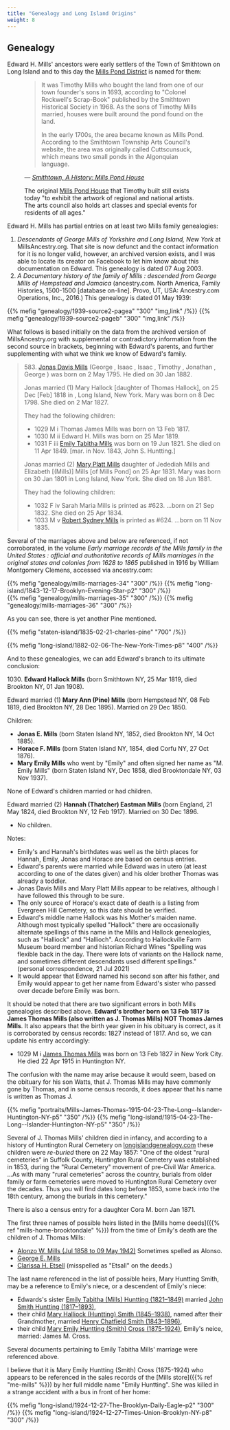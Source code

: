 ```yaml
---
title: "Genealogy and Long Island Origins"
weight: 8
---
```


## Genealogy

Edward H. Mills' ancestors were early settlers of the Town of Smithtown on Long Island and to this day the [Mills Pond District](https://en.wikipedia.org/wiki/Mills_Pond_District_(St._James,_New_York)) is named for them:

 <figure class="quote-only">
 <blockquote>
It was Timothy Mills who bought the land from one of our town founder's sons in 1693, according to "Colonel Rockwell's Scrap-Book" published by the Smithtown Historical Society in 1968. As the sons of Timothy Mills married, houses were built around the pond found on the land.

In the early 1700s, the area became known as Mills Pond. According to the Smithtown Township Arts Council's website, the area was originally called Cuttscunsuck, which means two small ponds in the Algonquian language.
 </blockquote>
 <figcaption>
 <cite>— <a href="https://patch.com/new-york/smithtown/smithtown-a-history-mills-pond-house">Smithtown, A History: Mills Pond House</a>
 </cite>
 </figcaption>
 <footer>

 The original [Mills Pond House](https://www.millspondgallery.org/history-of-mills-pond-house) that Timothy built still exists today "to exhibit the artwork of regional and national artists. The arts council also holds art classes and special events for residents of all ages." 
 </footer>
 </figure>

Edward H. Mills has partial entries on at least two Mills family genealogies:
  1. *Descendants of George Mills of Yorkshire and Long Island, New York* at MillsAncestry.org. That site is now defunct and the contact information for it is no longer valid, however, an archived version exists, and I was able to locate its creator on Facebook to let him know about this documentation on Edward. This genealogy is dated 07 Aug 2003.
  2. *A Documentary history of the family of Mills : descended from George Mills of Hempstead and Jamaica* (ancestry.com. North America, Family Histories, 1500-1500 [database on-line]. Provo, UT, USA: Ancestry.com Operations, Inc., 2016.) This genealogy is dated 01 May 1939:

<div class="gallery">
{{% mefig "genealogy/1939-source2-pagea" "300" "img,link" /%}}
{{% mefig "genealogy/1939-source2-pageb" "300" "img,link" /%}}
</div>

What follows is based initially on the data from the archived version of MillsAncestry.org with supplemental or contradictory information from the second source in brackets, beginning with Edward's parents, and further supplementing with what we think we know of Edward's family.

<blockquote class="quote-only">

<span>583.</span> [Jonas Davis Mills](https://www.findagrave.com/memorial/138421270/jonas-d.-mills) (George , Isaac , Isaac , Timothy , Jonathan , George ) was born on 2 May 1795. He died on 30 Jan 1882.

Jonas married (1) Mary Hallock [daughter of Thomas Hallock], on 25 Dec [Feb] 1818 in , Long Island, New York. Mary was born on 8 Dec 1798. She died on 2 Mar 1827.

They had the following children:

- 1029	M	i	Thomas James Mills was born on 13 Feb 1817.
- 1030	M	ii	Edward H. Mills was born on 25 Mar 1819.
- 1031	F	iii	[Emily Tabitha Mills](https://www.findagrave.com/memorial/23991494/emily-tabitha-huntting) was born on 19 Jun 1821. She died on 11 Apr 1849. [mar. in Nov. 1843, John S. Huntting.]

Jonas married (2) [Mary Platt Mills](https://www.findagrave.com/memorial/138421346/mary-p.-mills) daughter of Jedediah Mills and Elizabeth [(Mills)] Mills [of Mills Pond] on 25 Apr 1831. Mary was born on 30 Jan 1801 in Long Island, New York. She died on 18 Jun 1881.

They had the following children:

- 1032	F	iv	Sarah Maria Mills is printed as #623. ...born on 21 Sep 1832. She died on 25 Apr 1834.
- 1033	M	v	[Robert Sydney Mills](https://www.findagrave.com/memorial/29864008/robert-sydney-mills) is printed as #624. ...born on 11 Nov 1835.
</blockquote>

Several of the marriages above and below are referenced, if not corroborated, in the volume *Early marriage records of the Mills family in the United States : official and authoritative records of Mills marriages in the original states and colonies from 1628 to 1865* published in 1916 by William Montgomery Clemens, accessed via ancestry.com:

<div class="gallery">
{{% mefig "genealogy/mills-marriages-34" "300" /%}}
{{% mefig "long-island/1843-12-17-Brooklyn-Evening-Star-p2" "300" /%}}
</div>
<div class="gallery">
{{% mefig "genealogy/mills-marriages-35" "300" /%}}
{{% mefig "genealogy/mills-marriages-36" "300" /%}}
</div>

As you can see, there is yet another Pine mentioned.

{{% mefig "staten-island/1835-02-21-charles-pine" "700" /%}}

{{% mefig "long-island/1882-02-06-The-New-York-Times-p8" "400" /%}}

And to these genealogies, we can add Edward's branch to its ultimate conclusion:

<span>1030.</span> **Edward Hallock Mills** (born Smithtown NY, 25 Mar 1819, died Brookton NY, 01 Jan 1908).

Edward married (1) **Mary Ann (Pine) Mills** (born Hempstead NY, 08 Feb 1819, died Brookton NY, 28 Dec 1895). Married on 29 Dec 1850. 

Children:
  - **Jonas E. Mills** (born Staten Island NY, 1852, died Brookton NY, 14 Oct 1885).
  - **Horace F. Mills** (born Staten Island NY, 1854, died Corfu NY, 27 Oct 1876).
  - **Mary Emily Mills** who went by "Emily" and often signed her name as "M. Emily Mills" (born Staten Island NY, Dec 1858, died Brooktondale NY, 03 Nov 1937).
  
None of Edward's children married or had children.

Edward married (2) **Hannah (Thatcher) Eastman Mills** (born England, 21 May 1824, died Brookton NY, 12 Feb 1917). Married on 30 Dec 1896. 

  - No children.

Notes:
  - Emily's and Hannah's birthdates was well as the birth places for Hannah, Emily, Jonas and Horace are based on census entries.
  - Edward's parents were married while Edward was in utero (at least according to one of the dates given) and his older brother Thomas was already a toddler.
  - Jonas Davis Mills and Mary Platt Mills appear to be relatives, although I have followed this through to be sure. 
  - The only source of Horace's exact date of death is a listing from Evergreen Hill Cemetery, so this date should be verified.
  - Edward's middle name Hallock was his Mother's maiden name. Although most typically spelled "Hallock" there are occasionally alternate spellings of this name in the Mills and Hallock genealogies, such as "Halliock" and "Hallioch". According to Hallockville Farm Museum board member and historian Richard Wines "Spelling was flexible back in the day. There were lots of variants on the Hallock name, and sometimes different descendants used different spellings." (personal correspondence, 21 Jul 2021)
  - It would appear that Edward named his second son after his father, and Emily would appear to get her name from Edward's sister who passed over decade before Emily was born. 

It should be noted that there are two significant errors in both Mills genealogies described above. **Edward's brother born on 13 Feb 1817 is James Thomas Mills (also written as J. Thomas Mills) NOT Thomas James Mills**. It also appears that the birth year given in his obituary is correct, as it is corroborated by census records: 1827 instead of 1817. And so, we can update his entry accordingly:

  - 1029 M i [James Thomas Mills](https://www.findagrave.com/memorial/74905990/james-thomas-mills) was born on 13 Feb 1827 in New York City. He died 22 Apr 1915 in Huntington NY. 

The confusion with the name may arise because it would seem, based on the obituary for his son Watts, that J. Thomas Mills may have commonly gone by Thomas, and in some census records, it does appear that his name is written as Thomas J.

<div class="gallery">
{{% mefig "portraits/Mills-James-Thomas-1915-04-23-The-Long--Islander-Huntington-NY-p5" "350" /%}}
{{% mefig "long-island/1915-04-23-The-Long--Islander-Huntington-NY-p5" "350" /%}}
</div>

Several of J. Thomas Mills' children died in infancy, and according to a history of Huntington Rural Cemetery on [longislandgenealogy.com](http://longislandgenealogy.com/HuntingtonRural.html) these children were *re-buried* there on 22 May 1857: "One of the oldest "rural cemeteries" in Suffolk County, Huntington Rural Cemetery was established in 1853, during the "Rural Cemetery" movement of pre-Civil War America. ...As with many "rural cemeteries" across the country, burials from older family or farm cemeteries were moved to Huntington Rural Cemetery over the decades. Thus you will find dates long before 1853, some back into the 18th century, among the burials in this cemetery."

There is also a census entry for a daughter Cora M. born Jan 1871. 

The first three names of possible heirs listed in the [Mills home deeds]({{% ref "mills-home-brooktondale" %}}) from the time of Emily's death are the children of J. Thomas Mills:
  - [Alonzo W. Mills (Jul 1858 to 09 May 1942)]() Sometimes spelled as Alonso.
  - [George E. Mills]()
  - [Clarissa H. Etsell](https://www.findagrave.com/memorial/74907705/clarissa-h.-etsell) (misspelled as "Etsall" on the deeds.)

The last name referenced in the list of possible heirs, Mary Huntting Smith, may be a reference to Emily's niece, or a descendent of Emily's niece:
  - Edwards's sister [Emily Tabitha (Mills) Huntting (1821–1849)](https://www.findagrave.com/memorial/23991494/emily-tabitha-huntting) married [John Smith Huntting (1817–1893)](https://www.findagrave.com/memorial/23991462/john-smith-huntting),
  - their child [Mary Halliock (Huntting) Smith (1845–1938)](https://www.findagrave.com/memorial/24792330/mary-halliock-smith), named after their Grandmother, married [Henry Chatfield Smith (1843–1896)](https://www.findagrave.com/memorial/24792299/henry-chatfield-smith),
  - their child [Mary Emily Huntting (Smith) Cross (1875-1924)](https://www.findagrave.com/memorial/24392636/mary-emily_huntting-cross), Emily's neice, married: James M. Cross.

Several documents pertaining to Emily Tabitha Mills' marriage were referenced above.

I believe that it is Mary Emily Huntting (Smith) Cross (1875-1924) who appears to be referenced in the sales records of the [Mills store]({{% ref "me-mills" %}}) by her full middle name "Emily Huntting". She was killed in a strange accident with a bus in front of her home:

<div class="gallery">
{{% mefig "long-island/1924-12-27-The-Brooklyn-Daily-Eagle-p2" "300" /%}}
{{% mefig "long-island/1924-12-27-Times-Union-Brooklyn-NY-p8" "300" /%}}
</div>



